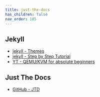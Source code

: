 ```yaml
---
title: just-the-docs
has_children: false
nav_order: 105
---
```


## Jekyll

- [jekyll - Themes](https://jekyllrb.com/docs/themes/#overriding-theme-defaults)
- [jekyll - Step by Step Tutorial](https://jekyllrb.com/docs/step-by-step/01-setup/)
- [YT - QEMU/KVM for absolute beginners](https://www.youtube.com/watch?v=BgZHbCDFODk)

## Just The Docs

- [GitHub - JTD](https://github.com/just-the-docs)
